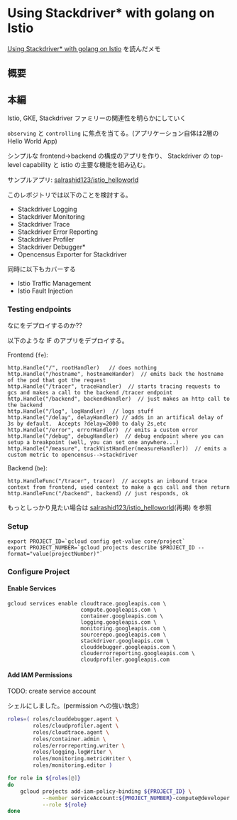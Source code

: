 # Using Stackdriver* with golang on Istio

[Using Stackdriver* with golang on Istio](https://medium.com/google-cloud/using-stackdriver-with-golang-on-istio-2ccbe00bbcd8) を読んだメモ

## 概要

## 本編

Istio, GKE, Stackdriver ファミリーの関連性を明らかにしていく

`observing` と `controlling` に焦点を当てる。(アプリケーション自体は2層の Hello World App)

シンプルな frontend->backend の構成のアプリを作り、 Stackdriver の top-level capability と istio の主要な機能を組み込む。

サンプルアプリ: [salrashid123/istio_helloworld](https://github.com/salrashid123/istio_helloworld)

このレポジトリでは以下のことを検討する。

- Stackdriver Logging
- Stackdriver Monitoring
- Stackdriver Trace
- Stackdriver Error Reporting
- Stackdriver Profiler
- Stackdriver Debugger*
- Opencensus Exporter for Stackdriver

同時に以下もカバーする

- Istio Traffic Management
- Istio Fault Injection

### Testing endpoints

なにをデプロイするのか??

以下のような IF のアプリをデプロイする。

Frontend (`fe`):

```
http.Handle("/", rootHandler)   // does nothing
http.Handle("/hostname", hostnameHander)  // emits back the hostname of the pod that got the request
http.Handle("/tracer", traceHandler)  // starts tracing requests to gcs and makes a call to the backend /tracer endpoint
http.Handle("/backend", backendHandler)  // just makes an http call to the backend
http.Handle("/log", logHandler)  // logs stuff
http.Handle("/delay", delayHandler) // adds in an artifical delay of 3s by default.  Accepts ?delay=2000 to daly 2s,etc
http.Handle("/error", errorHandler)  // emits a custom error
http.Handle("/debug", debugHandler)  // debug endpoint where you can setup a breakpoint (well, you can set one anywhere...)
http.Handle("/measure", trackVistHandler(measureHandler))  // emits a custom metric to opencensus-->stackdriver
```

Backend (`be`):

```
http.HandleFunc("/tracer", tracer)  // accepts an inbound trace context from frontend, used context to make a gcs call and then return
http.HandleFunc("/backend", backend) // just responds, ok
```

もっとしっかり見たい場合は [salrashid123/istio_helloworld](https://github.com/salrashid123/istio_helloworld)(再掲) を参照

### Setup

```
export PROJECT_ID=`gcloud config get-value core/project`
export PROJECT_NUMBER=`gcloud projects describe $PROJECT_ID --format="value(projectNumber)"`
```

### Configure Project

#### Enable Services

```
gcloud services enable cloudtrace.googleapis.com \
                       compute.googleapis.com \
                       container.googleapis.com \
                       logging.googleapis.com \
                       monitoring.googleapis.com \
                       sourcerepo.googleapis.com \
                       stackdriver.googleapis.com \
                       clouddebugger.googleapis.com \
                       clouderrorreporting.googleapis.com \
                       cloudprofiler.googleapis.com
```

#### Add IAM Permissions

TODO: create service account

シェルにしました。(permission への強い執念)

```bash:add-permission.sh
roles=( roles/clouddebugger.agent \
        roles/cloudprofiler.agent \
        roles/cloudtrace.agent \
        roles/container.admin \
        roles/errorreporting.writer \
        roles/logging.logWriter \
        roles/monitoring.metricWriter \
        roles/monitoring.editor )

for role in ${roles[@]}
do
    gcloud projects add-iam-policy-binding ${PROJECT_ID} \
           --member serviceAccount:${PROJECT_NUMBER}-compute@developer.gserviceaccount.com \
           --role ${role}
done
```


